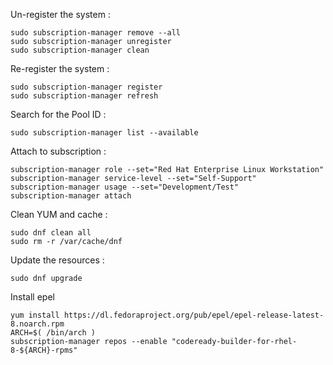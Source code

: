 Un-register the system :

```
sudo subscription-manager remove --all
sudo subscription-manager unregister
sudo subscription-manager clean
```

Re-register the system :

```
sudo subscription-manager register
sudo subscription-manager refresh
```

Search for the Pool ID :

```
sudo subscription-manager list --available
```

Attach to subscription :

```
subscription-manager role --set="Red Hat Enterprise Linux Workstation"
subscription-manager service-level --set="Self-Support"
subscription-manager usage --set="Development/Test"
subscription-manager attach
```

Clean YUM and cache :

```
sudo dnf clean all
sudo rm -r /var/cache/dnf
```

Update the resources :

```
sudo dnf upgrade
```

Install epel

```
yum install https://dl.fedoraproject.org/pub/epel/epel-release-latest-8.noarch.rpm
ARCH=$( /bin/arch )
subscription-manager repos --enable "codeready-builder-for-rhel-8-${ARCH}-rpms"
```
